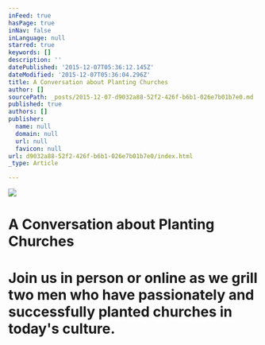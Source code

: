 ```yaml
---
inFeed: true
hasPage: true
inNav: false
inLanguage: null
starred: true
keywords: []
description: ''
datePublished: '2015-12-07T05:36:12.145Z'
dateModified: '2015-12-07T05:36:04.296Z'
title: A Conversation about Planting Churches
author: []
sourcePath: _posts/2015-12-07-d9032a88-52f2-426f-b6b1-026e7b01b7e0.md
published: true
authors: []
publisher:
  name: null
  domain: null
  url: null
  favicon: null
url: d9032a88-52f2-426f-b6b1-026e7b01b7e0/index.html
_type: Article

---
```

![](https://the-grid-user-content.s3-us-west-2.amazonaws.com/e0269262-c611-4c44-a241-e8c999a4d4bd.jpg)

# **A Conversation about Planting Churches**

# Join us in person or online as we grill two men who have passionately and successfully planted churches in today's culture.